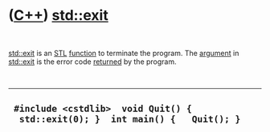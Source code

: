 
 

 

 

 

 

([C++](Cpp.md)) [std::exit](CppStdExit.md)
=========================================

 

[std::exit](CppStdExit.md) is an [STL](CppStl.md)
[function](CppFunction.md) to terminate the program. The
[argument](CppArgument.md) in [std::exit](CppStdExit.md) is the error
code [returned](CppReturn.md) by the program.

 

  ----------------------------------------------------------------------------------
  ` #include <cstdlib>  void Quit() {   std::exit(0); }  int main() {   Quit(); }`
  ----------------------------------------------------------------------------------

 

 

 

 

 

 

